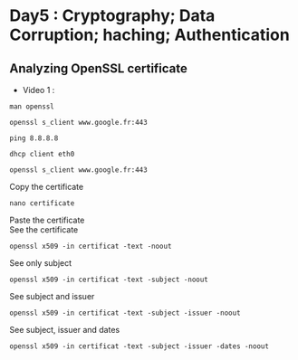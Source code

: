 # Day5 : Cryptography; Data Corruption; haching; Authentication
## Analyzing OpenSSL certificate
* Video 1 : 
```  
man openssl
```
```  
openssl s_client www.google.fr:443
```  
```  
ping 8.8.8.8
```  
```  
dhcp client eth0
```  
```  
openssl s_client www.google.fr:443
```  
Copy the certificate 
```  
nano certificate
```  
Paste the certificate </br>
See the certificate
```  
openssl x509 -in certificat -text -noout
```
See only subject
```  
openssl x509 -in certificat -text -subject -noout
```
See subject and issuer
```  
openssl x509 -in certificat -text -subject -issuer -noout
```
See subject, issuer and dates
```  
openssl x509 -in certificat -text -subject -issuer -dates -noout
```


